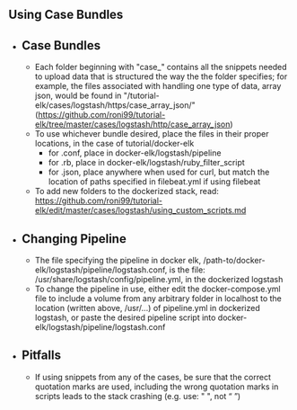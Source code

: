 ## Using Case Bundles ##

- ## Case Bundles ##
	- Each folder beginning with "case_" contains all the snippets needed to upload data that is structured the way the the folder specifies; for example, the files associated with handling one type of data, array json, would be found in "/tutorial-elk/cases/logstash/https/case_array_json/" (https://github.com/roni99/tutorial-elk/tree/master/cases/logstash/http/case_array_json)
	- To use whichever bundle desired, place the files in their proper locations, in the case of tutorial/docker-elk
		- for .conf, place in docker-elk/logstash/pipeline
		- for .rb, place in docker-elk/logstash/ruby_filter_script
		- for .json, place anywhere when used for curl, but match the location of paths specified in filebeat.yml if using filebeat
	- To add new folders to the dockerized stack, read: https://github.com/roni99/tutorial-elk/edit/master/cases/logstash/using_custom_scripts.md

- ## Changing Pipeline ##
	- The file specifying the pipeline in docker elk,  /path-to/docker-elk/logstash/pipeline/logstash.conf, is the file: /usr/share/logstash/config/pipeline.yml, in the dockerized logstash
	- To change the pipeline in use, either edit the docker-compose.yml file to include a volume from any arbitrary folder in localhost to the location (written above, /usr/...) of pipeline.yml in dockerized logstash, or paste the desired pipeline script into docker-elk/logstash/pipeline/logstash.conf

- ## Pitfalls ##
	- If using snippets from any of the cases, be sure that the correct quotation marks are used, including the wrong quotation marks in scripts leads to the stack crashing (e.g. use: " ", not “ ”)
